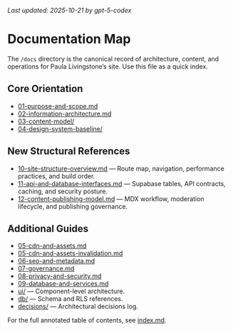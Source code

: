 _Last updated: 2025-10-21 by gpt-5-codex_

# Documentation Map

The `/docs` directory is the canonical record of architecture, content, and operations for Paula Livingstone’s site. Use this file as a quick index.

## Core Orientation

- [01-purpose-and-scope.md](./01-purpose-and-scope.md)
- [02-information-architecture.md](./02-information-architecture.md)
- [03-content-model/](./03-content-model/)
- [04-design-system-baseline/](./04-design-system-baseline/)

## New Structural References

- [10-site-structure-overview.md](./10-site-structure-overview.md) — Route map, navigation, performance practices, and build order.
- [11-api-and-database-interfaces.md](./11-api-and-database-interfaces.md) — Supabase tables, API contracts, caching, and security posture.
- [12-content-publishing-model.md](./12-content-publishing-model.md) — MDX workflow, moderation lifecycle, and publishing governance.

## Additional Guides

- [05-cdn-and-assets.md](./05-cdn-and-assets.md)
- [05-cdn-and-assets-invalidation.md](./05-cdn-and-assets-invalidation.md)
- [06-seo-and-metadata.md](./06-seo-and-metadata.md)
- [07-governance.md](./07-governance.md)
- [08-privacy-and-security.md](./08-privacy-and-security.md)
- [09-database-and-services.md](./09-database-and-services.md)
- [ui/](./ui/) — Component-level architecture.
- [db/](./db/) — Schema and RLS references.
- [decisions/](./decisions/) — Architectural decisions log.

For the full annotated table of contents, see [index.md](./index.md).
